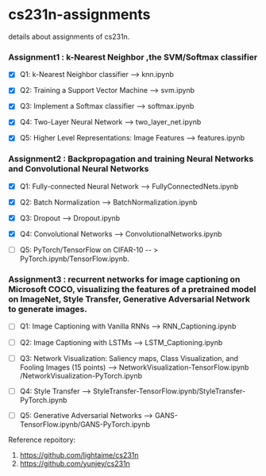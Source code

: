 # cs231n-assignments
details about assignments of cs231n.

### Assignment1 : k-Nearest Neighbor ,the SVM/Softmax classifier
- [x] Q1: k-Nearest Neighbor classifier --> knn.ipynb

- [x] Q2: Training a Support Vector Machine --> svm.ipynb

- [x] Q3: Implement a Softmax classifier --> softmax.ipynb 

- [x] Q4: Two-Layer Neural Network --> two_layer_net.ipynb 

- [x] Q5: Higher Level Representations: Image Features  --> features.ipynb

### Assignment2 : Backpropagation and training Neural Networks and Convolutional Neural Networks

- [x] Q1: Fully-connected Neural Network --> FullyConnectedNets.ipynb

- [x] Q2: Batch Normalization --> BatchNormalization.ipynb

- [x] Q3: Dropout --> Dropout.ipynb 

- [x] Q4: Convolutional Networks --> ConvolutionalNetworks.ipynb 

- [ ] Q5: PyTorch/TensorFlow on CIFAR-10 -- > PyTorch.ipynb/TensorFlow.ipynb. 


### Assignment3 : recurrent networks for image captioning on Microsoft COCO, visualizing the features of a pretrained model on ImageNet, Style Transfer, Generative Adversarial Network to generate images.

- [ ] Q1: Image Captioning with Vanilla RNNs --> RNN_Captioning.ipynb 

- [ ] Q2: Image Captioning with LSTMs --> LSTM_Captioning.ipynb 

- [ ] Q3: Network Visualization: Saliency maps, Class Visualization, and Fooling Images (15 points) --> NetworkVisualization-TensorFlow.ipynb /NetworkVisualization-PyTorch.ipynb 

- [ ] Q4: Style Transfer --> StyleTransfer-TensorFlow.ipynb/StyleTransfer-PyTorch.ipynb 

- [ ] Q5: Generative Adversarial Networks --> GANS-TensorFlow.ipynb/GANS-PyTorch.ipynb


Reference repoitory:
1. https://github.com/lightaime/cs231n
2. https://github.com/yunjey/cs231n